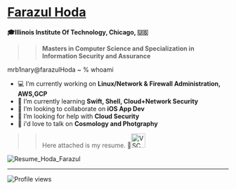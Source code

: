 # <div class="badge-base LI-profile-badge" data-locale="en_US" data-size="medium" data-theme="dark" data-type="VERTICAL" data-vanity="farazul-hoda" data-version="v1"><a class="badge-base__link LI-simple-link" href="https://www.linkedin.com/in/farazul-hoda?trk=profile-badge">Farazul Hoda</a></div>

**🎓Illinois Institute Of Technology, Chicago, 🇺🇸**
>>  **Masters in Computer Science and Specialization in Information Security and Assurance**

   mrb1nary@farazulHoda ~ % whoami
- 💻 I’m currently working on <b>Linux/Network & Firewall Administration, AWS,GCP </b>
- 🌱 I’m currently learning <b>Swift, Shell, Cloud+Network Security</b>
- 👯 I’m looking to collaborate on <b>iOS App Dev</b>
- 🤔 I’m looking for help with <b>Cloud Security</b>
- 💬 i'd love to talk on <b>Cosmology and Photgraphy</b>

 >> Here attached is my resume. 🔗<a style="display: inline-block; border: 0; text-decoration: none;" href="http://vsco.co/mrb1nary?utm_source=user_grid&utm_medium=user_website&utm_campaign=link_to_grid"><img style="width: 32px; height: 32px; margin: 0px;" src="http://assets.vsco.co/assets/images/assets/Logo_white_32.png" alt="VSCO Logo" /></a>
 >> 
![Resume_Hoda_Farazul](https://user-images.githubusercontent.com/42433776/192667999-f07e7600-5c80-465f-aced-924abd31879f.jpg)
****

![Profile views](https://gpvc.arturio.dev/farazulhoda)
